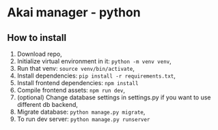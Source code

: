 # Akai manager - python

## How to install
1. Download repo, 
2. Initialize virtual environment in it: `python -m venv venv`,
3. Run that venv: `source venv/bin/activate`,
4. Install dependencies: `pip install -r requirements.txt`,
5. Install frontend dependencies: `npm install`
6. Compile frontend assets: `npm run dev`,
7. (optional) Change database settings in settings.py if you want to use different db backend, 
8. Migrate database: `python manage.py migrate`,
9. To run dev server: `python manage.py runserver`

